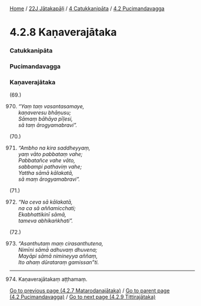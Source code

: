 
[Home](/) / [22J Jātakapāḷi](../../../22J.md) / [4 Catukkanipāta](../../4.md) / [4.2 Pucimandavagga](../4.2.md)

# 4.2.8 Kaṇaverajātaka

### Catukkanipāta

### Pucimandavagga

### Kaṇaverajātaka

(69.)

970. _“Yaṃ taṃ vasantasamaye,_  
_kaṇaveresu bhāṇusu;_  
_Sāmaṃ bāhāya pīḷesi,_  
_sā taṃ ārogyamabravi”._  


(70.)

971. _“Ambho na kira saddheyyaṃ,_  
_yaṃ vāto pabbataṃ vahe;_  
_Pabbatañce vahe vāto,_  
_sabbampi pathaviṃ vahe;_  
_Yattha sāmā kālakatā,_  
_sā maṃ ārogyamabravi”._  


(71.)

972. _“Na ceva sā kālakatā,_  
_na ca sā aññamicchati;_  
_Ekabhattikinī sāmā,_  
_tameva abhikaṅkhati”._  


(72.)

973. _“Asanthutaṃ maṃ cirasanthutena,_  
_Nimīni sāmā adhuvaṃ dhuvena;_  
_Mayāpi sāmā nimineyya aññaṃ,_  
_Ito ahaṃ dūrataraṃ gamissan”ti._  


---

974. Kaṇaverajātakaṃ aṭṭhamaṃ.



[Go to previous page (4.2.7 Matarodanajātaka)](4.2.7.md) / [Go to parent page (4.2 Pucimandavagga)](../4.2.md) / [Go to next page (4.2.9 Tittirajātaka)](4.2.9.md)


